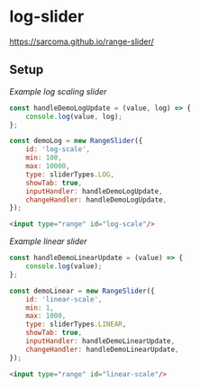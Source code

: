 # log-slider

https://sarcoma.github.io/range-slider/

## Setup

*Example log scaling slider*
```javascript
const handleDemoLogUpdate = (value, log) => {
    console.log(value, log);
};

const demoLog = new RangeSlider({
    id: 'log-scale',
    min: 100,
    max: 10000,
    type: sliderTypes.LOG,
    showTab: true,
    inputHandler: handleDemoLogUpdate,
    changeHandler: handleDemoLogUpdate,
});
```

```html
<input type="range" id="log-scale"/>
```

*Example linear slider*
```javascript
const handleDemoLinearUpdate = (value) => {
    console.log(value);
};

const demoLinear = new RangeSlider({
    id: 'linear-scale',
    min: 1,
    max: 1000,
    type: sliderTypes.LINEAR,
    showTab: true,
    inputHandler: handleDemoLinearUpdate,
    changeHandler: handleDemoLinearUpdate,
});
```

```html
<input type="range" id="linear-scale"/>
```

